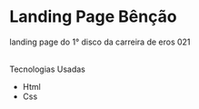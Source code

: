 # Landing Page Bênção
<p> landing page do 1° disco da carreira de eros 021</p>
<br


## Tecnologias Usadas
- Html
- Css
